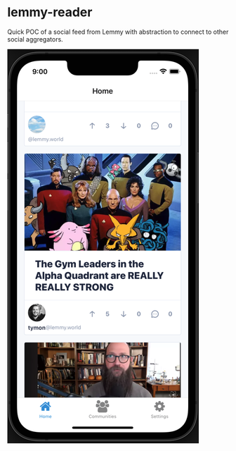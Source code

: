 # lemmy-reader

Quick POC of a social feed from Lemmy with abstraction to connect to other social aggregators.

![alt text](screenshot.png "Screenshot")